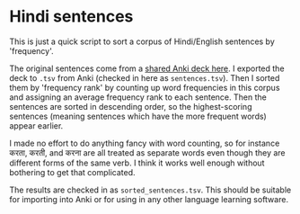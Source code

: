 # Hindi sentences

This is just a quick script to sort a corpus of Hindi/English sentences by 'frequency'.

The original sentences come from a [shared Anki deck
here](https://ankiweb.net/shared/info/707994711). I exported the deck to `.tsv`
from Anki (checked in here as `sentences.tsv`). Then I sorted them by
'frequency rank' by counting up word frequencies in this corpus and assigning
an average frequency rank to each sentence. Then the sentences are sorted in
descending order, so the highest-scoring sentences (meaning sentences which
have the more frequent words) appear earlier.

I made no effort to do anything fancy with word counting, so for instance करता,
करती, and करना are all treated as separate words even though they are different
forms of the same verb. I think it works well enough without bothering to get that
complicated.

The results are checked in as `sorted_sentences.tsv`. This should be suitable for
importing into Anki or for using in any other language learning software.
